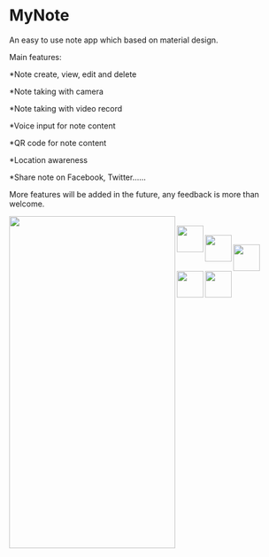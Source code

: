 # MyNote
An easy to use note app which based on material design.

Main features:

  *Note create, view, edit and delete

  *Note taking with camera

  *Note taking with video record

  *Voice input for note content

  *QR code for note content

  *Location awareness

  *Share note on Facebook, Twitter......

More features will be added in the future, any feedback is more than welcome.
<br>

<a href="url"><img src="https://cloud.githubusercontent.com/assets/11439385/11343262/1fbc81f8-9203-11e5-94c5-6dffb04576bc.png" align="left" height="600" width="300" ></a><br>
<a href="url"><img src="https://cloud.githubusercontent.com/assets/11439385/11343263/1fbc639e-9203-11e5-8135-3113d7712259.png" align="left" height="48" width="48" ></a><br>
<a href="url"><img src="https://cloud.githubusercontent.com/assets/11439385/11343261/1fbc657e-9203-11e5-8938-dab1c181bbaf.png" align="left" height="48" width="48" ></a><br>
<a href="url"><img src="https://cloud.githubusercontent.com/assets/11439385/11343265/1fbd8b02-9203-11e5-8568-8dd629de786e.png" align="left" height="48" width="48" ></a><br>
<a href="url"><img src="https://cloud.githubusercontent.com/assets/11439385/11343264/1fbcc1b8-9203-11e5-809b-0793609aab60.png" align="left" height="48" width="48" ></a><br>
<a href="url"><img src="https://cloud.githubusercontent.com/assets/11439385/11343266/1fbdb99c-9203-11e5-8c6e-38a9e10abba7.png" align="left" height="48" width="48" ></a>


